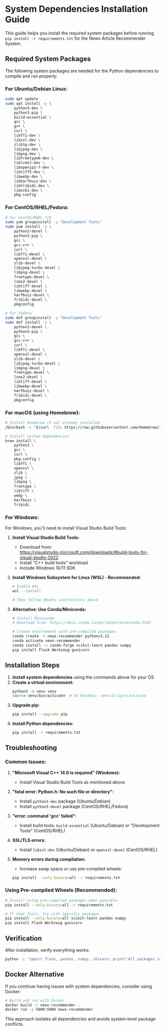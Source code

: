 # System Dependencies Installation Guide

This guide helps you install the required system packages before running `pip install -r requirements.txt` for the News Article Recommender System.

## Required System Packages

The following system packages are needed for the Python dependencies to compile and run properly:

### For Ubuntu/Debian Linux:
```bash
sudo apt update
sudo apt install -y \
    python3-dev \
    python3-pip \
    build-essential \
    gcc \
    g++ \
    curl \
    libffi-dev \
    libssl-dev \
    zlib1g-dev \
    libjpeg-dev \
    libpng-dev \
    libfreetype6-dev \
    liblcms2-dev \
    libopenjp2-7-dev \
    libtiff5-dev \
    libwebp-dev \
    libharfbuzz-dev \
    libfribidi-dev \
    libxcb1-dev \
    pkg-config
```

### For CentOS/RHEL/Fedora:
```bash
# For CentOS/RHEL 7/8
sudo yum groupinstall -y "Development Tools"
sudo yum install -y \
    python3-devel \
    python3-pip \
    gcc \
    gcc-c++ \
    curl \
    libffi-devel \
    openssl-devel \
    zlib-devel \
    libjpeg-turbo-devel \
    libpng-devel \
    freetype-devel \
    lcms2-devel \
    libtiff-devel \
    libwebp-devel \
    harfbuzz-devel \
    fribidi-devel \
    pkgconfig

# For Fedora
sudo dnf groupinstall -y "Development Tools"
sudo dnf install -y \
    python3-devel \
    python3-pip \
    gcc \
    gcc-c++ \
    curl \
    libffi-devel \
    openssl-devel \
    zlib-devel \
    libjpeg-turbo-devel \
    libpng-devel \
    freetype-devel \
    lcms2-devel \
    libtiff-devel \
    libwebp-devel \
    harfbuzz-devel \
    fribidi-devel \
    pkgconfig
```

### For macOS (using Homebrew):
```bash
# Install Homebrew if not already installed
/bin/bash -c "$(curl -fsSL https://raw.githubusercontent.com/Homebrew/install/HEAD/install.sh)"

# Install system dependencies
brew install \
    python3 \
    gcc \
    curl \
    pkg-config \
    libffi \
    openssl \
    zlib \
    jpeg \
    libpng \
    freetype \
    libtiff \
    webp \
    harfbuzz \
    fribidi
```

### For Windows:
For Windows, you'll need to install Visual Studio Build Tools:

1. **Install Visual Studio Build Tools:**
   - Download from: https://visualstudio.microsoft.com/downloads/#build-tools-for-visual-studio-2022
   - Install "C++ build tools" workload
   - Include Windows 10/11 SDK

2. **Install Windows Subsystem for Linux (WSL) - Recommended:**
   ```bash
   # Enable WSL
   wsl --install
   
   # Then follow Ubuntu instructions above
   ```

3. **Alternative: Use Conda/Miniconda:**
   ```bash
   # Install Miniconda
   # Download from: https://docs.conda.io/en/latest/miniconda.html
   
   # Create environment with pre-compiled packages
   conda create -n news-recommender python=3.11
   conda activate news-recommender
   conda install -c conda-forge scikit-learn pandas numpy
   pip install Flask Werkzeug gunicorn
   ```

## Installation Steps

1. **Install system dependencies** using the commands above for your OS
2. **Create a virtual environment:**
   ```bash
   python3 -m venv venv
   source venv/bin/activate  # On Windows: venv\Scripts\activate
   ```
3. **Upgrade pip:**
   ```bash
   pip install --upgrade pip
   ```
4. **Install Python dependencies:**
   ```bash
   pip install -r requirements.txt
   ```

## Troubleshooting

### Common Issues:

1. **"Microsoft Visual C++ 14.0 is required" (Windows):**
   - Install Visual Studio Build Tools as mentioned above

2. **"fatal error: Python.h: No such file or directory":**
   - Install `python3-dev` package (Ubuntu/Debian)
   - Install `python3-devel` package (CentOS/RHEL/Fedora)

3. **"error: command 'gcc' failed":**
   - Install build tools: `build-essential` (Ubuntu/Debian) or "Development Tools" (CentOS/RHEL)

4. **SSL/TLS errors:**
   - Install `libssl-dev` (Ubuntu/Debian) or `openssl-devel` (CentOS/RHEL)

5. **Memory errors during compilation:**
   - Increase swap space or use pre-compiled wheels:
   ```bash
   pip install --only-binary=all -r requirements.txt
   ```

### Using Pre-compiled Wheels (Recommended):
```bash
# Install using pre-compiled packages when possible
pip install --only-binary=all -r requirements.txt

# If that fails, try with specific packages
pip install --only-binary=all scikit-learn pandas numpy
pip install Flask Werkzeug gunicorn
```

## Verification

After installation, verify everything works:
```bash
python -c "import flask, pandas, numpy, sklearn; print('All packages installed successfully!')"
```

## Docker Alternative

If you continue having issues with system dependencies, consider using Docker:
```bash
# Build and run with Docker
docker build -t news-recommender .
docker run -p 5000:5000 news-recommender
```

This approach isolates all dependencies and avoids system-level package conflicts. 